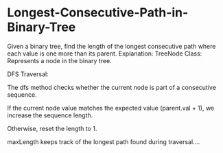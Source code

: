 # Longest-Consecutive-Path-in-Binary-Tree
Given a binary tree, find the length of the longest consecutive path where each value is one more than its parent.
Explanation:
TreeNode Class: Represents a node in the binary tree.

DFS Traversal:

The dfs method checks whether the current node is part of a consecutive sequence.

If the current node value matches the expected value (parent.val + 1), we increase the sequence length.

Otherwise, reset the length to 1.

maxLength keeps track of the longest path found during traversal....
